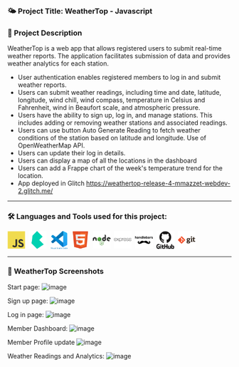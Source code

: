 ### :sun_behind_small_cloud: Project Title: WeatherTop - Javascript

### :bookmark_tabs: Project Description

WeatherTop is a web app that allows registered users to submit real-time weather reports. 
The application facilitates submission of data and provides weather analytics for each station.
- User authentication enables registered members to log in and submit weather reports.
- Users can submit weather readings, including time and date, latitude, longitude, wind chill, wind compass, temperature in Celsius and Fahrenheit, wind in Beaufort scale, and atmospheric pressure.
- Users have the ability to sign up, log in, and manage stations. This includes adding or removing weather stations and associated readings.
- Users can use button Auto Generate Reading to fetch weather conditions of the station based on latitude and longitude. Use of OpenWeatherMap API.
- Users can update their log in details.
- Users can display a map of all the locations in the dashboard
- Users can add a Frappe chart of the week's temperature trend for the location.
- App deployed in Glitch https://weathertop-release-4-mmazzet-webdev-2.glitch.me/

---

### :hammer_and_wrench: Languages and Tools used for this project:

<div>
  <img src="https://github.com/devicons/devicon/blob/master/icons/javascript/javascript-original.svg" title="JavaScript" alt="JavaScript" width="40" height="40"/>&nbsp;
  <img src="https://github.com/devicons/devicon/blob/master/icons/bulma/bulma-plain.svg" title="Bulma" alt="Bulma" width="40" height="40"/>&nbsp;
  <img src="https://github.com/devicons/devicon/blob/master/icons/vscode/vscode-original-wordmark.svg" title="VSCode" alt="VSCode" width="40" height="40"/>&nbsp;
  <img src="https://github.com/devicons/devicon/blob/master/icons/html5/html5-original.svg" title="HTML5" alt="HTML" width="40" height="40"/>&nbsp;
  <img src="https://github.com/devicons/devicon/blob/master/icons/nodejs/nodejs-original-wordmark.svg" title="nodejs" alt="nodejs" width="40" height="40"/>&nbsp;
  <img src="https://github.com/devicons/devicon/blob/master/icons/express/express-original-wordmark.svg" title="express" alt="express" width="40" height="40"/>&nbsp;
  <img src="https://github.com/devicons/devicon/blob/master/icons/handlebars/handlebars-original-wordmark.svg" title="handlebars" alt="handlebars" width="40" height="40"/>&nbsp;
  <img src="https://github.com/devicons/devicon/blob/master/icons/github/github-original-wordmark.svg" title="GitHub" alt="GitHub" width="40" height="40"/>&nbsp;
  <img src="https://github.com/devicons/devicon/blob/master/icons/git/git-original-wordmark.svg" title="Git" **alt="Git" width="40" height="40"/>
</div>

---

### :pencil: WeatherTop Screenshots

Start page:
![image](https://github.com/mmazzet/weathertop-js/assets/120139950/ad78beed-5b4e-4fd1-b366-2f87df52a57c)

Sign up page:
![image](https://github.com/mmazzet/weathertop-js/assets/120139950/4c7be8ed-2b28-4cb0-9bdd-3e0e43af61ef)

Log in page:
![image](https://github.com/mmazzet/weathertop-js/assets/120139950/02ebd539-9b07-4328-9a49-f325559dc2a8)

Member Dashboard:
![image](https://github.com/mmazzet/weathertop-js/assets/120139950/f5f601ad-cd40-47fc-b179-f36765f05bea)

Member Profile update
![image](https://github.com/mmazzet/weathertop-js/assets/120139950/3562d0d0-d2f4-413b-9375-019c22cbd280)

Weather Readings and Analytics:
![image](https://github.com/mmazzet/weathertop-js/assets/120139950/549b7809-7135-4f5d-bd56-5ab78b70f91d)






